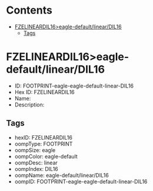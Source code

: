 



Contents
========

* [FZELINEARDIL16>eagle-default/linear/DIL16](#fzelineardil16eagle-defaultlineardil16)
	* [Tags](#tags)

# FZELINEARDIL16>eagle-default/linear/DIL16

- ID: FOOTPRINT-eagle-eagle-default-linear-DIL16
- Hex ID: FZELINEARDIL16
- Name: 
- Description: 

## Tags

- hexID: FZELINEARDIL16
- oompType: FOOTPRINT
- oompSize: eagle
- oompColor: eagle-default
- oompDesc: linear
- oompIndex: DIL16
- oompName: eagle-default/linear/DIL16
- oompID: FOOTPRINT-eagle-eagle-default-linear-DIL16
